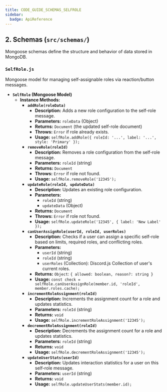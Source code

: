 ```yaml
---
title: CODE_GUIDE_SCHEMAS_SELFROLE
sidebar:
  badge: ApiReference
---
```


## 2. Schemas (`src/schemas/`)

Mongoose schemas define the structure and behavior of data stored in MongoDB.

### `SelfRole.js`
Mongoose model for managing self-assignable roles via reaction/button messages.

*   **`SelfRole` (Mongoose Model)**
    *   **Instance Methods:**
        *   **`addRole(roleData)`**
            *   **Description:** Adds a new role configuration to the self-role message.
            *   **Parameters:** `roleData` (Object)
            *   **Returns:** `Document` (the updated self-role document)
            *   **Throws:** `Error` if role already exists.
            *   **Usage:** `selfRole.addRole({ roleId: '...', label: '...', style: 'Primary' });`
        *   **`removeRole(roleId)`**
            *   **Description:** Removes a role configuration from the self-role message.
            *   **Parameters:** `roleId` (string)
            *   **Returns:** `Document`
            *   **Throws:** `Error` if role not found.
            *   **Usage:** `selfRole.removeRole('12345');`
        *   **`updateRole(roleId, updateData)`**
            *   **Description:** Updates an existing role configuration.
            *   **Parameters:**
                *   `roleId` (string)
                *   `updateData` (Object)
            *   **Returns:** `Document`
            *   **Throws:** `Error` if role not found.
            *   **Usage:** `selfRole.updateRole('12345', { label: 'New Label' });`
        *   **`canUserAssignRole(userId, roleId, userRoles)`**
            *   **Description:** Checks if a user can assign a specific self-role based on limits, required roles, and conflicting roles.
            *   **Parameters:**
                *   `userId` (string)
                *   `roleId` (string)
                *   `userRoles` (Collection): Discord.js Collection of user's current roles.
            *   **Returns:** `Object`: `{ allowed: boolean, reason?: string }`
            *   **Usage:** `const check = selfRole.canUserAssignRole(member.id, 'roleId', member.roles.cache);`
        *   **`incrementRoleAssignment(roleId)`**
            *   **Description:** Increments the assignment count for a role and updates statistics.
            *   **Parameters:** `roleId` (string)
            *   **Returns:** `void`
            *   **Usage:** `selfRole.incrementRoleAssignment('12345');`
        *   **`decrementRoleAssignment(roleId)`**
            *   **Description:** Decrements the assignment count for a role and updates statistics.
            *   **Parameters:** `roleId` (string)
            *   **Returns:** `void`
            *   **Usage:** `selfRole.decrementRoleAssignment('12345');`
        *   **`updateUserStats(userId)`**
            *   **Description:** Updates interaction statistics for a user on this self-role message.
            *   **Parameters:** `userId` (string)
            *   **Returns:** `void`
            *   **Usage:** `selfRole.updateUserStats(member.id);`
